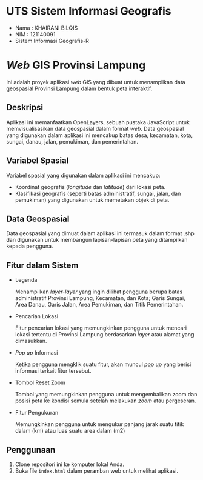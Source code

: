 # UTS Sistem Informasi Geografis
- Nama : KHAIRANI BILQIS
- NIM : 121140091
- Sistem Informasi Geografis-R

# *Web* GIS Provinsi Lampung
Ini adalah proyek aplikasi *web* GIS yang dibuat untuk menampilkan data geospasial Provinsi Lampung dalam bentuk peta interaktif.

## Deskripsi
Aplikasi ini memanfaatkan OpenLayers, sebuah pustaka JavaScript untuk memvisualisasikan data geospasial dalam format *web*. Data geospasial yang digunakan dalam aplikasi ini mencakup batas desa, kecamatan, kota, sungai, danau, jalan, pemukiman, dan pemerintahan.

## Variabel Spasial
Variabel spasial yang digunakan dalam aplikasi ini mencakup:
- Koordinat geografis (*longitude* dan *latitude*) dari lokasi peta.
- Klasifikasi geografis (seperti batas administratif, sungai, jalan, dan pemukiman) yang digunakan untuk memetakan objek di peta.

## Data Geospasial
Data geospasial yang dimuat dalam aplikasi ini termasuk dalam format .shp dan digunakan untuk membangun lapisan-lapisan peta yang ditampilkan kepada pengguna.

## Fitur dalam Sistem
- Legenda

  Menampilkan *layer-layer* yang ingin dilihat pengguna berupa batas administratif Provinsi Lampung, Kecamatan, dan Kota; Garis Sungai, Area Danau, Garis Jalan, Area Pemukiman, dan Titik Pemerintahan.
- Pencarian Lokasi

  Fitur pencarian lokasi yang memungkinkan pengguna untuk mencari lokasi tertentu di Provinsi Lampung berdasarkan *layer* atau alamat yang dimasukkan.
- *Pop up* Informasi

  Ketika pengguna mengklik suatu fitur, akan muncul *pop up* yang berisi informasi terkait fitur tersebut.
- Tombol Reset Zoom

  Tombol yang memungkinkan pengguna untuk mengembalikan zoom dan posisi peta ke kondisi semula setelah melakukan *zoom* atau pergeseran.
- Fitur Pengukuran

  Memungkinkan pengguna untuk mengukur panjang jarak suatu titik dalam (km) atau luas suatu area dalam (m2)

## Penggunaan
1. Clone repositori ini ke komputer lokal Anda.
2. Buka file `index.html` dalam peramban web untuk melihat aplikasi.
